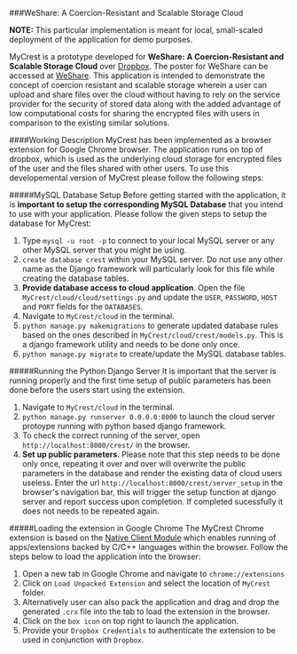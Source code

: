 ###WeShare: A Coercion-Resistant and Scalable Storage Cloud

**NOTE:** This particular implementation is meant for local, small-scaled deployment of the application for demo purposes.

MyCrest is a prototype developed for **WeShare: A Coercion-Resistant and Scalable Storage Cloud** over [Dropbox](http://www.dropbox.com). The poster for WeShare can be accessed at [WeShare](http://www.ieee-security.org/TC/SP2015/posters/paper_8.pdf). This application is intended to demonstrate the concept of coercion resistant and scalable storage wherein a user can upload and share files over the cloud without having to rely on the service provider for the security of stored data along with the added advantage of low computational costs for sharing the encrypted files with users in comparison to the existing similar solutions.

####Working Description
MyCrest has been implemented as a browser extension for Google Chrome browser. The application runs on top of dropbox, which is used as the underlying cloud storage for encrypted files of the user and the files shared with other users. To use this developemental version of MyCrest please follow the following steps:

#####MySQL Database Setup
Before getting started with the application, it is **important to setup the corresponding MySQL Database** that you intend to use with your application. Please follow the given steps to setup the database for MyCrest:

1. Type `mysql -u root -p` to connect to your local MySQL server or any other MySQL server that you might be using.
2. `create database crest` within your MySQL server. Do not use any other name as the Django framework will particularly look for this file while creating the database tables.
3. **Provide database access to cloud application**. Open the file `MyCrest/cloud/cloud/settings.py` and update the `USER`, `PASSWORD`, `HOST` and `PORT` fields for the `DATABASES`.
4. Navigate to `MyCrest/cloud` in the terminal.
5. `python manage.py makemigrations` to generate updated database rules based on the ones described in `MyCrest/cloud/crest/models.py`. This is a django framework utility and needs to be done only once.
6. `python manage.py migrate` to create/update the MySQL database tables.

#####Running the Python Django Server
It is important that the server is running properly and the first time setup of public parameters has been done before the users start using the extension.
1. Navigate to `MyCrest/cloud` in the terminal.
2. `python manage.py runserver 0.0.0.0:8000` to launch the cloud server protoype running with python based django framework.
3. To check the correct running of the server, open `http://localhost:8000/crest/` in the browser.
4. **Set up public parameters**. Please note that this step needs to be done only once, repeating it over and over will overwrite the public parameters in the database and render the existing data of cloud users useless. Enter the url `http://localhost:8000/crest/server_setup` in the browser's navigation bar, this will trigger the setup function at django server and report success upon completion. If completed sucessfully it does not needs to be repeated again.

#####Loading the extension in Google Chrome
The MyCrest Chrome extension is based on the [Native Client Module](https://developer.chrome.com/native-client) which enables running of apps/extensions backed by C/C++ languages within the browser. Follow the steps below to load the application into the browser:
1. Open a new tab in Google Chrome and navigate to `chrome://extensions`
2. Click on `Load Unpacked Extension` and select the location of `MyCrest` folder.
3. Alternatively user can also pack the application and drag and drop the generated `.crx` file into the tab to load the extension in the browser.
4. Click on the `box icon` on top right to launch the application.
5. Provide your `Dropbox Credentials` to authenticate the extension to be used in conjunction with `Dropbox`.